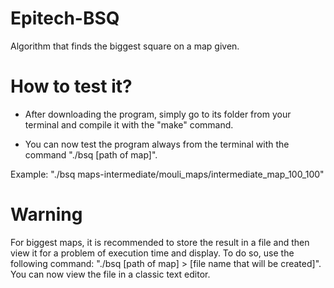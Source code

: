 # Epitech-BSQ
Algorithm that finds the biggest square on a map given.

# How to test it?
- After downloading the program, simply go to its folder from your
terminal and compile it with the "make" command.

- You can now test the program always from the terminal with the
command "./bsq [path of map]".

Example: "./bsq maps-intermediate/mouli_maps/intermediate_map_100_100"

# Warning
For biggest maps, it is recommended to store the result in a file and
then view it for a problem of execution time and display.
To do so, use the following command:
"./bsq [path of map] > [file name that will be created]".
You can now view the file in a classic text editor.
